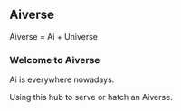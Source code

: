 ## Aiverse
Aiverse = Ai + Universe

### Welcome to Aiverse

Ai is everywhere nowadays.

Using this hub to serve or hatch an Aiverse.

